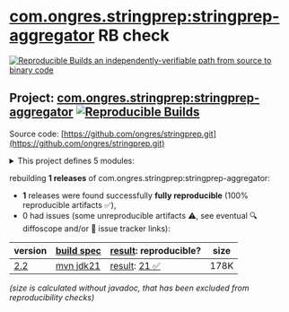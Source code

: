 [com.ongres.stringprep:stringprep-aggregator](https://central.sonatype.com/artifact/com.ongres.stringprep/stringprep-aggregator/versions) RB check
=======

[![Reproducible Builds](https://reproducible-builds.org/images/logos/rb.svg) an independently-verifiable path from source to binary code](https://reproducible-builds.org/)

## Project: [com.ongres.stringprep:stringprep-aggregator](https://central.sonatype.com/artifact/com.ongres.stringprep/stringprep-aggregator/versions) [![Reproducible Builds](https://img.shields.io/endpoint?url=https://raw.githubusercontent.com/jvm-repo-rebuild/reproducible-central/master/content/com/ongres/stringprep/badge.json)](https://github.com/jvm-repo-rebuild/reproducible-central/blob/master/content/com/ongres/stringprep/README.md)

Source code: [https://github.com/ongres/stringprep.git](https://github.com/ongres/stringprep.git)

<details><summary>This project defines 5 modules:</summary>

* [com.ongres.stringprep:nameprep](https://central.sonatype.com/artifact/com.ongres.stringprep/nameprep/2.2)
* [com.ongres.stringprep:saslprep](https://central.sonatype.com/artifact/com.ongres.stringprep/saslprep/2.2)
* [com.ongres.stringprep:stringprep](https://central.sonatype.com/artifact/com.ongres.stringprep/stringprep/2.2)
* [com.ongres.stringprep:stringprep-aggregator](https://central.sonatype.com/artifact/com.ongres.stringprep/stringprep-aggregator/2.2)
* [com.ongres.stringprep:stringprep-parent](https://central.sonatype.com/artifact/com.ongres.stringprep/stringprep-parent/2.2)
</details>

rebuilding **1 releases** of com.ongres.stringprep:stringprep-aggregator:
- **1** releases were found successfully **fully reproducible** (100% reproducible artifacts :white_check_mark:),
- 0 had issues (some unreproducible artifacts :warning:, see eventual :mag: diffoscope and/or :memo: issue tracker links):

| version | [build spec](/BUILDSPEC.md) | [result](https://reproducible-builds.org/docs/jvm/): reproducible? | size |
| -- | --------- | ------ | -- |
| [2.2](https://central.sonatype.com/artifact/com.ongres.stringprep/stringprep-aggregator/2.2/pom) | [mvn jdk21](stringprep-aggregator-2.2.buildspec) | [result](stringprep-aggregator-2.2.buildinfo): [21 :white_check_mark: ](stringprep-aggregator-2.2.buildcompare) | 178K |

<i>(size is calculated without javadoc, that has been excluded from reproducibility checks)</i>
